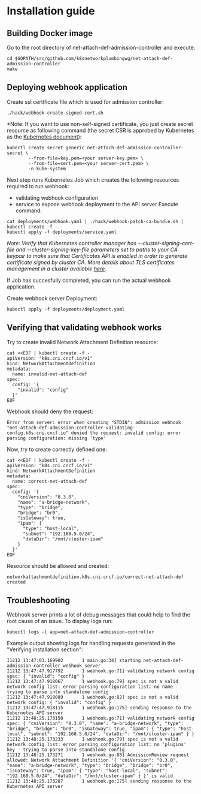 # Installation guide

## Building Docker image
Go to the root directory of net-attach-def-admission-controller and execute:
```
cd $GOPATH/src/github.com/k8snetworkplumbingwg/net-attach-def-admission-controller
make
```

## Deploying webhook application
Create ssl certificate file which is used for admission controller:
```
./hack/webhook-create-signed-cert.sh
```

*Note: If you want to use non-self-signed certificate, you just create secret resource as following command (the secret CSR is approbed by Kubernetes as the [Kubernetes document](https://kubernetes.io/docs/tasks/tls/managing-tls-in-a-cluster/#create-a-certificate-signing-request-object-to-send-to-the-kubernetes-api)):
```
kubectl create secret generic net-attach-def-admission-controller-secret \
        --from-file=key.pem=<your server-key.pem> \
        --from-file=cert.pem=<your server-cert.pem> \
        -n kube-system 
```

Next step runs Kubernetes Job which creates the following resources required to run webhook:
* validating webhook configuration
* service to expose webhook deployment to the API server
Execute command:
```
cat deployments/webhook.yaml | ./hack/webhook-patch-ca-bundle.sh | kubectl create -f -
kubectl apply -f deployments/service.yaml
```
*Note: Verify that Kubernetes controller manager has --cluster-signing-cert-file and --cluster-signing-key-file parameters set to paths to your CA keypair
to make sure that Certificates API is enabled in order to generate certificate signed by cluster CA.
More details about TLS certificates management in a cluster available [here](https://kubernetes.io/docs/tasks/tls/managing-tls-in-a-cluster/).*

If Job has succesfully completed, you can run the actual webhook application.

Create webhook server Deployment:
```
kubectl apply -f deployments/deployment.yaml
```

## Verifying that validating webhook works
Try to create invalid Network Attachment Definition resource:
```
cat <<EOF | kubectl create -f -
apiVersion: "k8s.cni.cncf.io/v1"
kind: NetworkAttachmentDefinition
metadata:
  name: invalid-net-attach-def
spec:
  config: '{
    "invalid": "config"
  }'
EOF
```
Webhook should deny the request:
```
Error from server: error when creating "STDIN": admission webhook "net-attach-def-admission-controller-validating-config.k8s.cni.cncf.io" denied the request: invalid config: error parsing configuration: missing 'type'
```

Now, try to create correctly defined one:
```
cat <<EOF | kubectl create -f -
apiVersion: "k8s.cni.cncf.io/v1"
kind: NetworkAttachmentDefinition
metadata:
  name: correct-net-attach-def
spec:
  config: '{
    "cniVersion": "0.3.0",
    "name": "a-bridge-network",
    "type": "bridge",
    "bridge": "br0",
    "isGateway": true,
    "ipam": {
      "type": "host-local",
      "subnet": "192.168.5.0/24",
      "dataDir": "/mnt/cluster-ipam"
    }
  }'
EOF
```
Resource should be allowed and created:
```
networkattachmentdefinition.k8s.cni.cncf.io/correct-net-attach-def created
```

## Troubleshooting
Webhook server prints a lot of debug messages that could help to find the root cause of an issue.
To display logs run:
```
kubectl logs -l app=net-attach-def-admission-controller
```
Example output showing logs for handling requests generated in the "Verifying installation section":
```
I1212 13:47:03.169902       1 main.go:34] starting net-attach-def-admission-controller webhook server
I1212 13:47:47.917792       1 webhook.go:71] validating network config spec: { "invalid": "config" }
I1212 13:47:47.918067       1 webhook.go:79] spec is not a valid network config list: error parsing configuration list: no name - trying to parse into standalone config
I1212 13:47:47.918089       1 webhook.go:82] spec is not a valid network config: { "invalid": "config" }
I1212 13:47:47.918115       1 webhook.go:175] sending response to the Kubernetes API server
I1212 13:48:25.173150       1 webhook.go:71] validating network config spec: { "cniVersion": "0.3.0", "name": "a-bridge-network", "type": "bridge", "bridge": "br0", "isGateway": true, "ipam": { "type": "host-local", "subnet": "192.168.5.0/24", "dataDir": "/mnt/cluster-ipam" } }
I1212 13:48:25.173233       1 webhook.go:79] spec is not a valid network config list: error parsing configuration list: no 'plugins' key - trying to parse into standalone config
I1212 13:48:25.173271       1 webhook.go:88] AdmissionReview request allowed: Network Attachment Definition '{ "cniVersion": "0.3.0", "name": "a-bridge-network", "type": "bridge", "bridge": "br0", "isGateway": true, "ipam": { "type": "host-local", "subnet": "192.168.5.0/24", "dataDir": "/mnt/cluster-ipam" } }' is valid
I1212 13:48:25.173287       1 webhook.go:175] sending response to the Kubernetes API server
```

